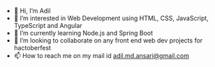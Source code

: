 - 👋 Hi, I’m Adil
- 👀 I’m interested in Web Development using HTML, CSS, JavaScript, TypeScript and Angular
- 🌱 I’m currently learning Node.js and Spring Boot
- 💞️ I’m looking to collaborate on any front end web dev projects for hactoberfest
- 📫 How to reach me on my mail id adil.md.ansari@gmail.com

<!---
mdadilansari/mdadilansari is a ✨ special ✨ repository because its `README.md` (this file) appears on your GitHub profile.
You can click the Preview link to take a look at your changes.
--->
